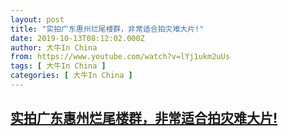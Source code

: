 ```yaml
---
layout: post
title: "实拍广东惠州烂尾楼群，非常适合拍灾难大片!"
date: 2019-10-13T08:12:02.000Z
author: 大牛In China
from: https://www.youtube.com/watch?v=lYj1ukm2uUs
tags: [ 大牛In China ]
categories: [ 大牛In China ]
---
```

<!--1570954322000-->
[实拍广东惠州烂尾楼群，非常适合拍灾难大片!](https://www.youtube.com/watch?v=lYj1ukm2uUs)
------

<div>

</div>
